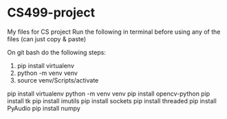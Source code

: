 # CS499-project
My files for CS project
Run the following in terminal before using any of the files (can just copy & paste)

On git bash do the following steps:
1. pip install virtualenv
2. python -m venv venv
3. source venv/Scripts/activate

pip install virtualenv
python -m venv venv
pip install opencv-python
pip install tk
pip install imutils
pip install sockets
pip install threaded
pip install PyAudio
pip install numpy